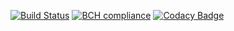 [![Build Status](https://travis-ci.org/Idrinth/Gods-And-Heroes.svg?branch=master)](https://travis-ci.org/Idrinth/Gods-And-Heroes)
[![BCH compliance](https://bettercodehub.com/edge/badge/Idrinth/Gods-And-Heroes?branch=master)](https://bettercodehub.com/)
[![Codacy Badge](https://api.codacy.com/project/badge/Grade/68993ece183442ea9c3fc76332d8f502)](https://www.codacy.com/app/Idrinth/Gods-And-Heroes?utm_source=github.com&amp;utm_medium=referral&amp;utm_content=Idrinth/Gods-And-Heroes&amp;utm_campaign=Badge_Grade)
